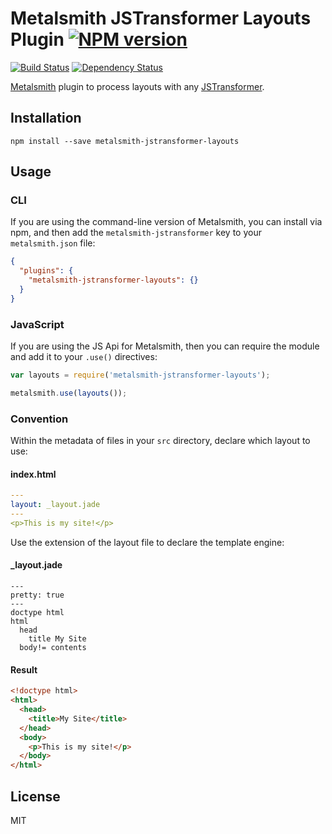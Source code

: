 # Metalsmith JSTransformer Layouts Plugin [![NPM version](https://img.shields.io/npm/v/metalsmith-jstransformer-layouts.svg)](https://www.npmjs.org/package/metalsmith-jstransformer-layouts)

[![Build Status](https://img.shields.io/travis/RobLoach/metalsmith-jstransformer-layouts/master.svg)](https://travis-ci.org/RobLoach/metalsmith-jstransformer-layouts)
[![Dependency Status](https://david-dm.org/RobLoach/metalsmith-jstransformer-layouts.png)](https://david-dm.org/RobLoach/metalsmith-jstransformer-layouts)

[Metalsmith](http://metalsmith.io) plugin to process layouts with any [JSTransformer](http://github.com/jstransformers).

## Installation

    npm install --save metalsmith-jstransformer-layouts

## Usage

### CLI

If you are using the command-line version of Metalsmith, you can install via npm, and then add the `metalsmith-jstransformer` key to your `metalsmith.json` file:

```json
{
  "plugins": {
    "metalsmith-jstransformer-layouts": {}
  }
}
```

### JavaScript

If you are using the JS Api for Metalsmith, then you can require the module and add it to your `.use()` directives:

```js
var layouts = require('metalsmith-jstransformer-layouts');

metalsmith.use(layouts());
```

### Convention

Within the metadata of files in your `src` directory, declare which layout to use:

#### index.html
``` yaml
---
layout: _layout.jade
---
<p>This is my site!</p>
```

Use the extension of the layout file to declare the template engine:

#### _layout.jade
``` jade
---
pretty: true
---
doctype html
html
  head
    title My Site
  body!= contents
```

#### Result
``` html
<!doctype html>
<html>
  <head>
    <title>My Site</title>
  </head>
  <body>
    <p>This is my site!</p>
  </body>
</html>
```

## License

MIT
